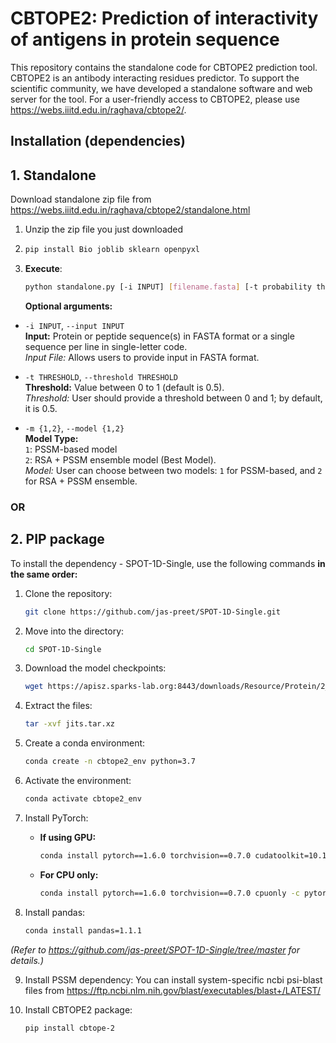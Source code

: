# CBTOPE2: Prediction of interactivity of antigens in protein sequence

This repository contains the standalone code for CBTOPE2 prediction tool. CBTOPE2 is an antibody interacting residues predictor. To support the scientific community, we have developed a standalone software and web server for the tool. For a user-friendly access to CBTOPE2, please use https://webs.iiitd.edu.in/raghava/cbtope2/.

## Installation (dependencies)

## 1. Standalone

Download standalone zip file from https://webs.iiitd.edu.in/raghava/cbtope2/standalone.html

1. Unzip the zip file you just downloaded
   
2. ```bash
   pip install Bio joblib sklearn openpyxl
   ```
   
3. **Execute**:
   ```bash
   python standalone.py [-i INPUT] [filename.fasta] [-t probability threshold = 0.5] [-m {1,2}]
   ```

   **Optional arguments:**

- `-i INPUT`, `--input INPUT`  
  **Input:** Protein or peptide sequence(s) in FASTA format or a single sequence per line in single-letter code.  
  *Input File:* Allows users to provide input in FASTA format.

- `-t THRESHOLD`, `--threshold THRESHOLD`  
  **Threshold:** Value between 0 to 1 (default is 0.5).  
  *Threshold:* User should provide a threshold between 0 and 1; by default, it is 0.5.

- `-m {1,2}`, `--model {1,2}`  
  **Model Type:**  
  `1`: PSSM-based model  
  `2`: RSA + PSSM ensemble model (Best Model).  
  *Model:* User can choose between two models: `1` for PSSM-based, and `2` for RSA + PSSM ensemble.

### OR

## 2. PIP package

To install the dependency - SPOT-1D-Single, use the following commands **in the same order:**

1. Clone the repository:
    ```bash
    git clone https://github.com/jas-preet/SPOT-1D-Single.git
    ```

2. Move into the directory:
    ```bash
    cd SPOT-1D-Single
    ```

3. Download the model checkpoints:
    ```bash
    wget https://apisz.sparks-lab.org:8443/downloads/Resource/Protein/2_Protein_local_structure_prediction/jits.tar.xz
    ```

4. Extract the files:
    ```bash
    tar -xvf jits.tar.xz
    ```

5. Create a conda environment:
    ```bash
    conda create -n cbtope2_env python=3.7
    ```

6. Activate the environment:
    ```bash
    conda activate cbtope2_env
    ```

7. Install PyTorch:

    - **If using GPU:**
      ```bash
      conda install pytorch==1.6.0 torchvision==0.7.0 cudatoolkit=10.1 -c pytorch
      ```

    - **For CPU only:**
      ```bash
      conda install pytorch==1.6.0 torchvision==0.7.0 cpuonly -c pytorch
      ```

8. Install pandas:
    ```bash
    conda install pandas=1.1.1
    ```

*(Refer to https://github.com/jas-preet/SPOT-1D-Single/tree/master for details.)*

9. Install PSSM dependency:
    You can install system-specific ncbi psi-blast files from https://ftp.ncbi.nlm.nih.gov/blast/executables/blast+/LATEST/

10. Install CBTOPE2 package:
    ```bash
    pip install cbtope-2
    ```
